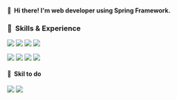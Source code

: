 #### 👋&nbsp; Hi there! I'm web developer using Spring Framework.


### 💪&nbsp; Skills & Experience
<p>
  <img src="https://img.shields.io/badge/Java-007396?logo=Java&logoColor=white"/>
  <img src="https://img.shields.io/badge/JavaScript-F7DF1E?logo=JavaScript&logoColor=black"/>
  <img src="https://img.shields.io/badge/Spring-6DB33F?logo=Spring&logoColor=white"/>
  <img src="https://img.shields.io/badge/SpringBoot-6DB33F?logo=SpringBoot&logoColor=white"/>
</p>
<p>
  <img src="https://img.shields.io/badge/Jenkins-D24939?logo=Jenkins&logoColor=white"/>
  <img src="https://img.shields.io/badge/GitHub-181717?logo=GitHub&logoColor=white"/> 
  <img src="https://img.shields.io/badge/Subversion-809CC9?logo=Subversion&logoColor=white"/> 
  <img src="https://img.shields.io/badge/Sourcetree-0052CC?logo=Sourcetree&logoColor=white"/>
</p>


#### 🌱&nbsp; Skil to do 
<p>
  <img src="https://img.shields.io/badge/Python-3776AB?logo=Python&logoColor=white"/> 
  <img src="https://img.shields.io/badge/React-61DAFB?logo=React&logoColor=black"/>
</p> 
<!--  
![Anurag's GitHub stats](https://github-readme-stats.vercel.app/api?username=bamcoding&show_icons=true&theme=radical)

**bamcoding/bamcoding** is a ✨ _special_ ✨ repository because its `README.md` (this file) appears on your GitHub profile.

Here are some ideas to get you started:

- 🔭 I’m currently working on ...
- 🌱 I’m currently learning ...
- 👯 I’m looking to collaborate on ...
- 🤔 I’m looking for help with ...
- 💬 Ask me about ...
- 📫 How to reach me: ...
- 😄 Pronouns: ...
- ⚡ Fun fact: ...
-->
